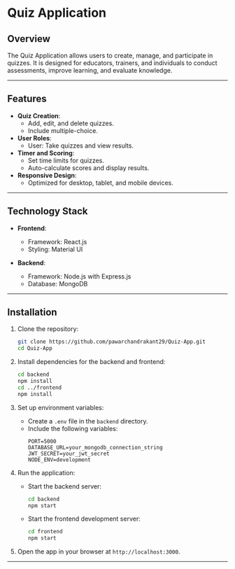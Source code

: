 # Quiz Application

## Overview
The Quiz Application allows users to create, manage, and participate in quizzes. It is designed for educators, trainers, and individuals to conduct assessments, improve learning, and evaluate knowledge.

---

## Features

- **Quiz Creation**:
  - Add, edit, and delete quizzes.
  - Include multiple-choice.
- **User Roles**:
  - User: Take quizzes and view results.
- **Timer and Scoring**:
  - Set time limits for quizzes.
  - Auto-calculate scores and display results.
- **Responsive Design**:
  - Optimized for desktop, tablet, and mobile devices.

---

## Technology Stack

- **Frontend**:
  - Framework: React.js
  - Styling: Material UI 

- **Backend**:
  - Framework: Node.js with Express.js
  - Database: MongoDB


---

## Installation

1. Clone the repository:
   ```bash
   git clone https://github.com/pawarchandrakant29/Quiz-App.git
   cd Quiz-App
   ```

2. Install dependencies for the backend and frontend:
   ```bash
   cd backend
   npm install
   cd ../frontend
   npm install
   ```

3. Set up environment variables:
   - Create a `.env` file in the `backend` directory.
   - Include the following variables:
     ```env
     PORT=5000
     DATABASE_URL=your_mongodb_connection_string
     JWT_SECRET=your_jwt_secret
     NODE_ENV=development
     ```

4. Run the application:
   - Start the backend server:
     ```bash
     cd backend
     npm start
     ```
   - Start the frontend development server:
     ```bash
     cd frontend
     npm start
     ```

5. Open the app in your browser at `http://localhost:3000`.

---
